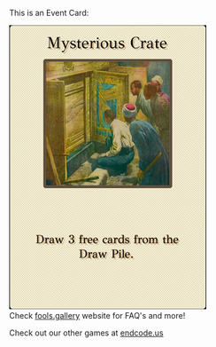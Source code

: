 This is an Event Card: 
 
 ![alt text](Mysterious_Crate.png?raw=true "Event Card")  
 Check [fools.gallery](https://fools.gallery/) website for FAQ's and more! 
 
 Check out our other games at [endcode.us](https://endcode.us/)